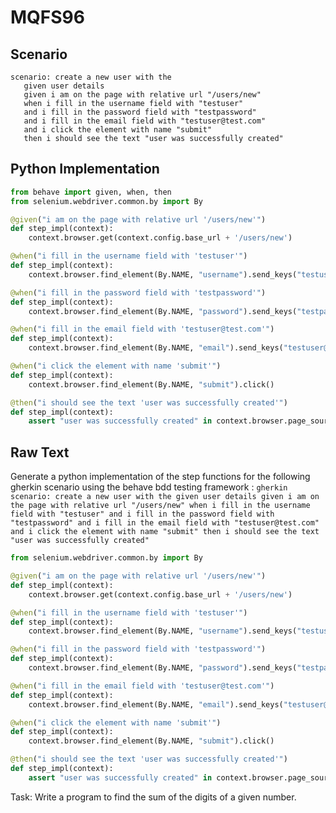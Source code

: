 # MQFS96
## Scenario
```gherkin
scenario: create a new user with the 
   given user details 
   given i am on the page with relative url "/users/new" 
   when i fill in the username field with "testuser" 
   and i fill in the password field with "testpassword" 
   and i fill in the email field with "testuser@test.com" 
   and i click the element with name "submit" 
   then i should see the text "user was successfully created"
```


## Python Implementation
```python
from behave import given, when, then
from selenium.webdriver.common.by import By

@given("i am on the page with relative url '/users/new'")
def step_impl(context):
    context.browser.get(context.config.base_url + '/users/new')

@when("i fill in the username field with 'testuser'")
def step_impl(context):
    context.browser.find_element(By.NAME, "username").send_keys("testuser")

@when("i fill in the password field with 'testpassword'")
def step_impl(context):
    context.browser.find_element(By.NAME, "password").send_keys("testpassword")

@when("i fill in the email field with 'testuser@test.com'")
def step_impl(context):
    context.browser.find_element(By.NAME, "email").send_keys("testuser@test.com")

@when("i click the element with name 'submit'")
def step_impl(context):
    context.browser.find_element(By.NAME, "submit").click()

@then("i should see the text 'user was successfully created'")
def step_impl(context):
    assert "user was successfully created" in context.browser.page_source
```


## Raw Text
Generate a python implementation of the step functions for the following gherkin scenario using the behave bdd testing framework : ```gherkin scenario: create a new user with the given user details given i am on the page with relative url "/users/new" when i fill in the username field with "testuser" and i fill in the password field with "testpassword" and i fill in the email field with "testuser@test.com" and i click the element with name "submit" then i should see the text "user was successfully created" ```



```python from behave import given, when, then
from selenium.webdriver.common.by import By

@given("i am on the page with relative url '/users/new'")
def step_impl(context):
    context.browser.get(context.config.base_url + '/users/new')

@when("i fill in the username field with 'testuser'")
def step_impl(context):
    context.browser.find_element(By.NAME, "username").send_keys("testuser")

@when("i fill in the password field with 'testpassword'")
def step_impl(context):
    context.browser.find_element(By.NAME, "password").send_keys("testpassword")

@when("i fill in the email field with 'testuser@test.com'")
def step_impl(context):
    context.browser.find_element(By.NAME, "email").send_keys("testuser@test.com")

@when("i click the element with name 'submit'")
def step_impl(context):
    context.browser.find_element(By.NAME, "submit").click()

@then("i should see the text 'user was successfully created'")
def step_impl(context):
    assert "user was successfully created" in context.browser.page_source
```

Task: Write a program to find the sum of the digits of a given number.
